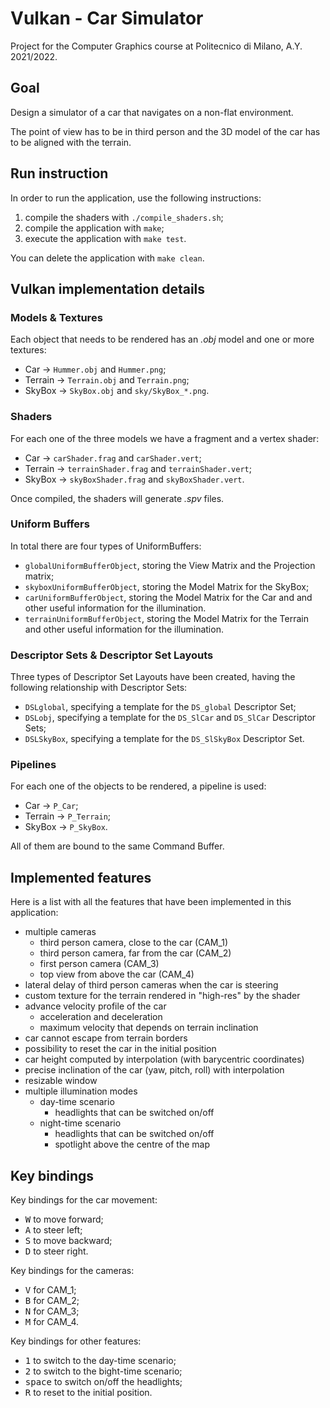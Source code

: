 # Vulkan - Car Simulator

Project for the Computer Graphics course at Politecnico di Milano, A.Y. 2021/2022.


## Goal

Design a simulator of a car that navigates on a non-flat environment.

The point of view has to be in third person and the 3D model of the car has to be aligned with the terrain.


## Run instruction

In order to run the application, use the following instructions:
1. compile the shaders with `./compile_shaders.sh`;
2. compile the application with `make`;
3. execute the application with `make test`.

You can delete the application with `make clean`.


## Vulkan implementation details

### Models & Textures

Each object that needs to be rendered has an *.obj* model and one or more textures:
- Car -> `Hummer.obj` and `Hummer.png`;
- Terrain -> `Terrain.obj` and `Terrain.png`;
- SkyBox -> `SkyBox.obj` and `sky/SkyBox_*.png`.


### Shaders

For each one of the three models we have a fragment and a vertex shader:
- Car -> `carShader.frag` and `carShader.vert`;
- Terrain -> `terrainShader.frag` and `terrainShader.vert`;
- SkyBox -> `skyBoxShader.frag` and `skyBoxShader.vert`.

Once compiled, the shaders will generate *.spv* files.

### Uniform Buffers

In total there are four types of UniformBuffers:
- `globalUniformBufferObject`, storing the View Matrix and the Projection matrix;
- `skyboxUniformBufferObject`, storing the Model Matrix for the SkyBox;
- `carUniformBufferObject`, storing the Model Matrix for the Car and and other useful information for the illumination.
- `terrainUniformBufferObject`, storing the Model Matrix for the Terrain and other useful information for the illumination.

### Descriptor Sets & Descriptor Set Layouts

Three types of Descriptor Set Layouts have been created, having the following relationship with Descriptor Sets:
- `DSLglobal`, specifying a template for the `DS_global` Descriptor Set;
- `DSLobj`, specifying a template for the `DS_SlCar` and `DS_SlCar` Descriptor Sets;
- `DSLSkyBox`, specifying a template for the `DS_SlSkyBox` Descriptor Set.

### Pipelines

For each one of the objects to be rendered, a pipeline is used:
- Car -> `P_Car`;
- Terrain -> `P_Terrain`;
- SkyBox -> `P_SkyBox`.

All of them are bound to the same Command Buffer.


## Implemented features

Here is a list with all the features that have been implemented in this application:
- multiple cameras
  - third person camera, close to the car (CAM_1)
  - third person camera, far from the car (CAM_2)
  - first person camera (CAM_3)
  - top view from above the car (CAM_4)
- lateral delay of third person cameras when the car is steering
- custom texture for the terrain rendered in "high-res" by the shader
- advance velocity profile of the car
  - acceleration and deceleration
  - maximum velocity that depends on terrain inclination
- car cannot escape from terrain borders
- possibility to reset the car in the initial position
- car height computed by interpolation (with barycentric coordinates)
- precise inclination of the car (yaw, pitch, roll) with interpolation
- resizable window
- multiple illumination modes
  - day-time scenario
    - headlights that can be switched on/off
  - night-time scenario
    - headlights that can be switched on/off
    - spotlight above the centre of the map


## Key bindings

Key bindings for the car movement:
- <kbd>W</kbd> to move forward;
- <kbd>A</kbd> to steer left;
- <kbd>S</kbd> to move backward;
- <kbd>D</kbd> to steer right.

Key bindings for the cameras:
- <kbd>V</kbd> for CAM_1;
- <kbd>B</kbd> for CAM_2;
- <kbd>N</kbd> for CAM_3;
- <kbd>M</kbd> for CAM_4.

Key bindings for other features:
- <kbd>1</kbd> to switch to the day-time scenario;
- <kbd>2</kbd> to switch to the bight-time scenario;
- <kbd>space</kbd> to switch on/off the headlights;
- <kbd>R</kbd> to reset to the initial position.
 

